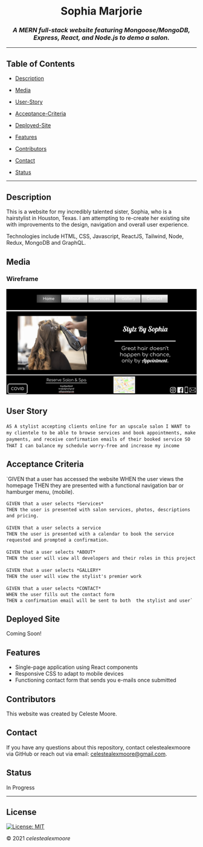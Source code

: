 <div align="center">

# Sophia Marjorie

### _A MERN full-stack website featuring Mongoose/MongoDB, Express, React, and Node.js to demo a salon._

---

</div>

## Table of Contents

- [Description](#Description)

- [Media](#Media)

- [User-Story](#user-story)

- [Acceptance-Criteria](#acceptance-criteria)

- [Deployed-Site](#deployment)

- [Features](#Features)

- [Contributors](#Contributors)

- [Contact](#Contact)

- [Status](Status)

---

## Description

This is a website for my incredibly talented sister, Sophia, who is a hairstylist in Houston, Texas. I am attempting to re-create her existing site with improvements to the design, navigation and overall user experience.

Technologies include HTML, CSS, Javascript, ReactJS, Tailwind, Node, Redux, MongoDB and GraphQL.

## Media

### Wireframe

![](./assets/images/wireframe.png)

## User Story

`AS A stylist accepting clients online for an upscale salon I WANT to my clientele to be able to browse services and book appointments, make payments, and receive confirmation emails of their booked service SO THAT I can balance my schedule worry-free and increase my income`

## Acceptance Criteria

`GIVEN that a user has accessed the website
WHEN the user views the homepage
THEN they are presented with a functional navigation bar or hamburger menu, (mobile).

    GIVEN that a user selects *Services*
    THEN the user is presented with salon services, photos, descriptions and pricing.

    GIVEN that a user selects a service
    THEN the user is presented with a calendar to book the service requested and prompted a confirmation.

    GIVEN that a user selects *ABOUT*
    THEN the user will view all developers and their roles in this project

    GIVEN that a user selects *GALLERY*
    THEN the user will view the stylist's premier work

    GIVEN that a user selects *CONTACT*
    WHEN the user fills out the contact form
    THEN a confirmation email will be sent to both  the stylist and user`

## Deployed Site

Coming Soon!

## Features

- Single-page application using React components
- Responsive CSS to adapt to mobile devices
- Functioning contact form that sends you e-mails once submitted

## Contributors

This website was created by Celeste Moore.

## Contact

If you have any questions about this repository, contact celestealexmoore via GitHub or reach out via email:
celestealexmoore@gmail.com.

## Status

In Progress

---

## License

[![License: MIT](https://img.shields.io/badge/License-MIT-blueviolet.svg)](https://opensource.org/licenses/MIT)

© 2021 _celestealexmoore_
